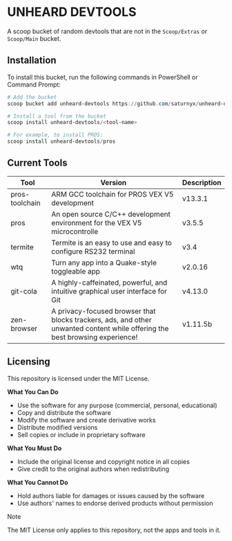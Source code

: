 # UNHEARD DEVTOOLS

A scoop bucket of random devtools that are not in the `Scoop/Extras` or `Scoop/Main` bucket.

## Installation

To install this bucket, run the following commands in PowerShell or Command Prompt:

```powershell
# Add the bucket
scoop bucket add unheard-devtools https://github.com/saturnyx/unheard-devtools
```

```powershell
# Install a tool from the bucket
scoop install unheard-devtools/<tool-name>
```

```powershell
# For example, to install PROS:
scoop install unheard-devtools/pros
```

## Current Tools

| Tool           | Version                                                                                                                      | Description |
| -------------- | ---------------------------------------------------------------------------------------------------------------------------- | ----------- |
| pros-toolchain | ARM GCC toolchain for PROS VEX V5 development                                                                                | v13.3.1     |
| pros           | An open source C/C++ development environment for the VEX V5 microcontrolle                                                   | v3.5.5      |
| termite        | Termite is an easy to use and easy to configure RS232 terminal                                                               | v3.4        |
| wtq            | Turn any app into a Quake-style toggleable app                                                                               | v2.0.16     |
| git-cola       | A highly-caffeinated, powerful, and intuitive graphical user interface for Git                                               | v4.13.0     |
| zen-browser    | A privacy-focused browser that blocks trackers, ads, and other unwanted content while offering the best browsing experience! | v1.11.5b    |

## Licensing

This repository is licensed under the MIT License.

**What You Can Do**

-   Use the software for any purpose (commercial, personal, educational)
-   Copy and distribute the software
-   Modify the software and create derivative works
-   Distribute modified versions
-   Sell copies or include in proprietary software

**What You Must Do**

-   Include the original license and copyright notice in all copies
-   Give credit to the original authors when redistributing

**What You Cannot Do**

-   Hold authors liable for damages or issues caused by the software
-   Use authors' names to endorse derived products without permission

> [!NOTE]
> The MIT License only applies to this repository, not the apps and tools in it.
